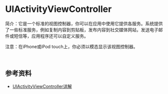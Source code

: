 # UIActivityViewController

简介：它是一个标准的视图控制器，你可以在应用中使用它提供各服务。系统提供了一些标准服务，例如复制内容到剪贴板，发布内容到社交媒体网站，发送电子邮件或短信等，应用程序还可以自定义服务。

注意：在iPhone或iPod touch上，你必须以模态显示该视图控制器。

<br>

## 参考资料

* [UIActivityViewController详解](http://blog.csdn.net/hitwhylz/article/details/38750373)